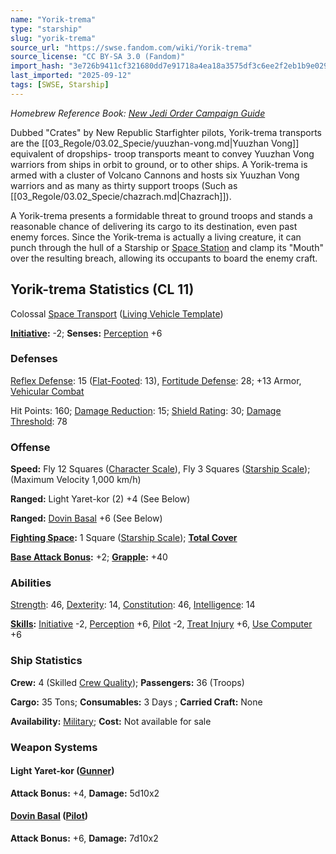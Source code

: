 ```yaml
---
name: "Yorik-trema"
type: "starship"
slug: "yorik-trema"
source_url: "https://swse.fandom.com/wiki/Yorik-trema"
source_license: "CC BY-SA 3.0 (Fandom)"
import_hash: "3e726b9411cf321680dd7e91718a4ea18a3575df3c6ee2f2eb1b9e02949af50c"
last_imported: "2025-09-12"
tags: [SWSE, Starship]
---
```

*Homebrew Reference Book: [New Jedi Order Campaign Guide](https://swse.fandom.com/wiki/New_Jedi_Order_Campaign_Guide)*

Dubbed "Crates" by New Republic Starfighter pilots, Yorik-trema transports are the [[03_Regole/03.02_Specie/yuuzhan-vong.md|Yuuzhan Vong]] equivalent of dropships- troop transports meant to convey Yuuzhan Vong warriors from ships in orbit to ground, or to other ships. A Yorik-trema is armed with a cluster of Volcano Cannons and hosts six Yuuzhan Vong warriors and as many as thirty support troops (Such as [[03_Regole/03.02_Specie/chazrach.md|Chazrach]]).

A Yorik-trema presents a formidable threat to ground troops and stands a reasonable chance of delivering its cargo to its destination, even past enemy forces. Since the Yorik-trema is actually a living creature, it can punch through the hull of a Starship or [Space Station](https://swse.fandom.com/wiki/Space_Station) and clamp its "Mouth" over the resulting breach, allowing its occupants to board the enemy craft.
## Yorik-trema Statistics (CL 11)
Colossal [Space Transport](https://swse.fandom.com/wiki/Space_Transport) ([Living Vehicle Template](https://swse.fandom.com/wiki/Living_Vehicle_Template))

**[Initiative](https://swse.fandom.com/wiki/Initiative):** -2; **Senses:** [Perception](https://swse.fandom.com/wiki/Perception) +6
### Defenses
[Reflex Defense](https://swse.fandom.com/wiki/Reflex_Defense_(Vehicles)): 15 ([Flat-Footed](https://swse.fandom.com/wiki/Flat-Footed): 13), [Fortitude Defense](https://swse.fandom.com/wiki/Fortitude_Defense_(Vehicles)): 28; +13 Armor, [Vehicular Combat](https://swse.fandom.com/wiki/Vehicular_Combat)

Hit Points: 160; [Damage Reduction](https://swse.fandom.com/wiki/Damage_Reduction): 15; [Shield Rating](https://swse.fandom.com/wiki/Shield_Rating): 30; [Damage Threshold](https://swse.fandom.com/wiki/Damage_Threshold_(Vehicles)): 78
### Offense
**Speed:** Fly 12 Squares ([Character Scale](https://swse.fandom.com/wiki/Character_Scale)), Fly 3 Squares ([Starship Scale](https://swse.fandom.com/wiki/Starship_Scale)); (Maximum Velocity 1,000 km/h)

**Ranged:** Light Yaret-kor (2) +4 (See Below)

**Ranged:** [Dovin Basal](https://swse.fandom.com/wiki/Dovin_Basal) +6 (See Below)

**[Fighting Space](https://swse.fandom.com/wiki/Fighting_Space):** 1 Square ([Starship Scale](https://swse.fandom.com/wiki/Starship_Scale)); **[Total Cover](https://swse.fandom.com/wiki/Total_Cover)**

**[Base Attack Bonus](https://swse.fandom.com/wiki/Base_Attack_Bonus):** +2; **[Grapple](https://swse.fandom.com/wiki/Grapple):** +40
### Abilities
[Strength](https://swse.fandom.com/wiki/Strength): 46, [Dexterity](https://swse.fandom.com/wiki/Dexterity): 14, [Constitution](https://swse.fandom.com/wiki/Constitution): 46, [Intelligence](https://swse.fandom.com/wiki/Intelligence): 14

**[Skills](https://swse.fandom.com/wiki/Skills):** [Initiative](https://swse.fandom.com/wiki/Initiative) -2, [Perception](https://swse.fandom.com/wiki/Perception) +6, [Pilot](https://swse.fandom.com/wiki/Pilot) -2, [Treat Injury](https://swse.fandom.com/wiki/Treat_Injury) +6, [Use Computer](https://swse.fandom.com/wiki/Use_Computer) +6
### Ship Statistics
**Crew:** 4 (Skilled [Crew Quality](https://swse.fandom.com/wiki/Crew_Quality)); **Passengers:** 36 (Troops)

**Cargo:** 35 Tons; **Consumables:** 3 Days ; **Carried Craft:** None

**Availability:** [Military](https://swse.fandom.com/wiki/Military); **Cost:** Not available for sale
### Weapon Systems

#### **Light Yaret-kor ([Gunner](https://swse.fandom.com/wiki/Gunner))**
**Attack Bonus:** +4, **Damage:** 5d10x2
#### **[Dovin Basal](https://swse.fandom.com/wiki/Dovin_Basal) ([Pilot](https://swse.fandom.com/wiki/Pilot_(Vehicle_Combat)))**
**Attack Bonus:** +6, **Damage:** 7d10x2